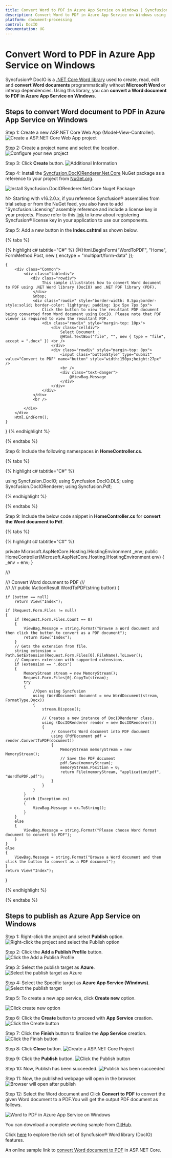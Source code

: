 ```yaml
---
title: Convert Word to PDF in Azure App Service on Windows | Syncfusion&reg;
description: Convert Word to PDF in Azure App Service on Windows using .NET Core Word (DocIO) library without Microsoft Word or interop dependencies.
platform: document-processing
control: DocIO
documentation: UG
---
```


# Convert Word to PDF in Azure App Service on Windows

Syncfusion&reg; DocIO is a [.NET Core Word library](https://www.syncfusion.com/document-processing/word-framework/net/word-library) used to create, read, edit and **convert Word documents** programmatically without **Microsoft Word** or interop dependencies. Using this library, you can **convert a Word document to PDF in Azure App Service on Windows**.

## Steps to convert Word document to PDF in Azure App Service on Windows

Step 1: Create a new ASP.NET Core Web App (Model-View-Controller).
![Create a ASP.NET Core Web App project](Azure-Images/App-Service-Linux/Create-Project-WordtoPDF.png)

Step 2: Create a project name and select the location.
![Configure your new project](Azure-Images/App-Service-Windows/Configure_Your_Project_WordtoPDF.png)

Step 3: Click **Create** button.
![Additional Information](Azure-Images/App-Service-Linux/Additional_Information_WordtoPDF.png)

Step 4: Install the [Syncfusion.DocIORenderer.Net.Core](https://www.nuget.org/packages/Syncfusion.DocIORenderer.Net.Core) NuGet package as a reference to your project from [NuGet.org](https://www.nuget.org/).

![Install Syncfusion.DocIORenderer.Net.Core Nuget Package](Azure-Images/App-Service-Linux/Syncfusion_Nuget_Package_WordtoPDF.png)

N> Starting with v16.2.0.x, if you reference Syncfusion&reg; assemblies from trial setup or from the NuGet feed, you also have to add "Syncfusion.Licensing" assembly reference and include a license key in your projects. Please refer to this [link](https://help.syncfusion.com/common/essential-studio/licensing/overview) to know about registering Syncfusion&reg; license key in your application to use our components.

Step 5: Add a new button in the **Index.cshtml** as shown below.

{% tabs %}

{% highlight c# tabtitle="C#" %}
@{Html.BeginForm("WordToPDF", "Home", FormMethod.Post, new { enctype = "multipart/form-data" });
 
    {
        <div class="Common">
            <div class="tablediv">
               <div class="rowdiv">
                    This sample illustrates how to convert Word document to PDF using .NET Word library (DocIO) and .NET PDF library (PDF).
                </div>
                &nbsp;
                <div class="rowdiv" style="border-width: 0.5px;border-style:solid; border-color: lightgray; padding: 1px 5px 7px 5px">
                    Click the button to view the resultant PDF document being converted from Word document using DocIO. Please note that PDF viewer is required to view the resultant PDF.
                    <div class="rowdiv" style="margin-top: 10px">
                        <div class="celldiv">
                            Select Document :
                            @Html.TextBox("file", "", new { type = "file", accept = ".docx" }) <br />
                        </div>
                        <div class="rowdiv" style="margin-top: 8px">
                            <input class="buttonStyle" type="submit" value="Convert to PDF" name="button" style="width:150px;height:27px" />
                            <br />
                            <div class="text-danger">
                                @ViewBag.Message
                            </div>
                        </div>
                    </div>
                </div>
                <br />
      
            </div>
        </div>
        Html.EndForm();
    }
}
{% endhighlight %}

{% endtabs %}

Step 6: Include the following namespaces in **HomeController.cs**.

{% tabs %}

{% highlight c# tabtitle="C#" %}

using Syncfusion.DocIO;
using Syncfusion.DocIO.DLS;
using Syncfusion.DocIORenderer;
using Syncfusion.Pdf;

{% endhighlight %}

{% endtabs %}

Step 9: Include the below code snippet in **HomeController.cs** for **convert the Word document to Pdf**. 

{% tabs %}

{% highlight c# tabtitle="C#" %}

private Microsoft.AspNetCore.Hosting.IHostingEnvironment _env;
public HomeController(Microsoft.AspNetCore.Hosting.IHostingEnvironment env)
{
    _env = env;
}

/// <summary>
/// Convert Word document to PDF
/// </summary>
/// <param name="button"></param>
/// <returns></returns>
public IActionResult WordToPDF(string button)
{

    if (button == null)
        return View("Index");

    if (Request.Form.Files != null)
    {
        if (Request.Form.Files.Count == 0)
        {
            ViewBag.Message = string.Format("Browse a Word document and then click the button to convert as a PDF document");
            return View("Index");
        }
        // Gets the extension from file.
        string extension = Path.GetExtension(Request.Form.Files[0].FileName).ToLower();
        // Compares extension with supported extensions.
        if (extension == ".docx")
        {
            MemoryStream stream = new MemoryStream();
            Request.Form.Files[0].CopyTo(stream);
            try
            {
                //Open using Syncfusion
                using (WordDocument document = new WordDocument(stream, FormatType.Docx))
                {
                    stream.Dispose();

                    // Creates a new instance of DocIORenderer class.
                    using (DocIORenderer render = new DocIORenderer())
                    {
                        // Converts Word document into PDF document
                        using (PdfDocument pdf = render.ConvertToPDF(document))
                        {
                            MemoryStream memoryStream = new MemoryStream();
                            // Save the PDF document
                            pdf.Save(memoryStream);
                            memoryStream.Position = 0;
                            return File(memoryStream, "application/pdf", "WordToPDF.pdf");
                        }
                    }
                }
            }
            catch (Exception ex)
            {
                ViewBag.Message = ex.ToString();
            }
        }
        else
        {
            ViewBag.Message = string.Format("Please choose Word format document to convert to PDF");
        }
    }
    else
    {
        ViewBag.Message = string.Format("Browse a Word document and then click the button to convert as a PDF document");
    }
    return View("Index");
}

{% endhighlight %}

{% endtabs %}

## Steps to publish as Azure App Service on Windows

Step 1: Right-click the project and select **Publish** option.
![Right-click the project and select the Publish option](Azure-Images/App-Service-Linux/Publish_WordtoPDF.png)

Step 2: Click the **Add a Publish Profile** button.
![Click the Add a Publish Profile](Azure-Images/App-Service-Linux/Publish_Profile_WordtoPDF.png)

Step 3: Select the publish target as **Azure**.
![Select the publish target as Azure](Azure-Images/App-Service-Linux/Publish_Target_WordtoPDF.png)

Step 4: Select the Specific target as **Azure App Service (Windows)**.
![Select the publish target](Azure-Images/App-Service-Windows/Specific_Target_WordtoPDF.png)

Step 5: To create a new app service, click **Create new** option.

![Click create new option](Azure-Images/App-Service-Linux/Create_New_App_Service_WordtoPDF.png)


Step 6: Click the **Create** button to proceed with **App Service** creation.
![Click the Create button](Azure-Images/App-Service-Linux/Hosting_Plan_WordtoPDF.png)

Step 7: Click the **Finish** button to finalize the **App Service** creation.
![Click the Finish button](Azure-Images/App-Service-Linux/App_Service_WordtoPDF.png)

Step 8: Click **Close** button.
![Create a ASP.NET Core Project](Azure-Images/App-Service-Linux/Publish_Finish_WordtoPDF.png)

Step 9: Click the **Publish** button.
![Click the Publish button](Azure-Images/App-Service-Windows/Before_Publish_WordtoPDF.png)

Step 10: Now, Publish has been succeeded.
![Publish has been succeeded](Azure-Images/App-Service-Windows/After_Publish_WordtoPDF.png)

Step 11: Now, the published webpage will open in the browser. 
![Browser will open after publish](Azure-Images/App-Service-Linux/Browser_WordtoPDF.png)

Step 12: Select the Word document and Click **Convert to PDF** to convert the given Word document to a PDF.You will get the output PDF document as follows.

![Word to PDF in Azure App Service on Windows](WordToPDF_images/WordToPDF_Output_Cloud.png)

You can download a complete working sample from [GitHub](https://github.com/SyncfusionExamples/DocIO-Examples/tree/main/Word-to-PDF-Conversion/Convert-Word-document-to-PDF/Azure/Azure_App_Service).

Click [here](https://www.syncfusion.com/document-processing/word-framework/net-core) to explore the rich set of Syncfusion&reg; Word library (DocIO) features. 

An online sample link to [convert Word document to PDF](https://ej2.syncfusion.com/aspnetcore/Word/WordToPDF#/material3) in ASP.NET Core. 